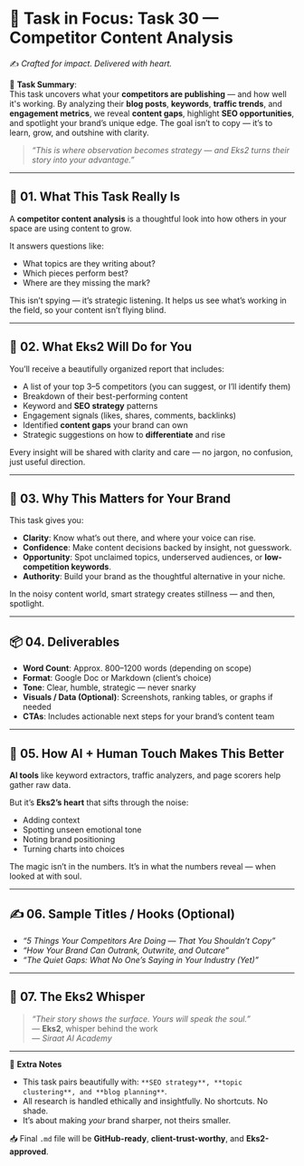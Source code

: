 # 🎯 **Task in Focus: Task 30 — Competitor Content Analysis**  
✍️ *Crafted for impact. Delivered with heart.*

📌 **Task Summary**:  
This task uncovers what your **competitors are publishing** — and how well it's working. By analyzing their **blog posts**, **keywords**, **traffic trends**, and **engagement metrics**, we reveal **content gaps**, highlight **SEO opportunities**, and spotlight your brand’s unique edge. The goal isn’t to copy — it’s to learn, grow, and outshine with clarity.

> _“This is where observation becomes strategy — and Eks2 turns their story into your advantage.”_

---

## 🧭 01. What This Task Really Is  
A **competitor content analysis** is a thoughtful look into how others in your space are using content to grow.

It answers questions like:  
- What topics are they writing about?  
- Which pieces perform best?  
- Where are they missing the mark?  

This isn’t spying — it’s strategic listening. It helps us see what’s working in the field, so your content isn’t flying blind.

---

## 💼 02. What Eks2 Will Do for You  
You’ll receive a beautifully organized report that includes:

- A list of your top 3–5 competitors (you can suggest, or I’ll identify them)  
- Breakdown of their best-performing content  
- Keyword and **SEO strategy** patterns  
- Engagement signals (likes, shares, comments, backlinks)  
- Identified **content gaps** your brand can own  
- Strategic suggestions on how to **differentiate** and rise  

Every insight will be shared with clarity and care — no jargon, no confusion, just useful direction.

---

## 🎯 03. Why This Matters for Your Brand  
This task gives you:

- **Clarity**: Know what’s out there, and where your voice can rise.  
- **Confidence**: Make content decisions backed by insight, not guesswork.  
- **Opportunity**: Spot unclaimed topics, underserved audiences, or **low-competition keywords**.  
- **Authority**: Build your brand as the thoughtful alternative in your niche.

In the noisy content world, smart strategy creates stillness — and then, spotlight.

---

## 📦 04. Deliverables  
- **Word Count**: Approx. 800–1200 words (depending on scope)  
- **Format**: Google Doc or Markdown (client’s choice)  
- **Tone**: Clear, humble, strategic — never snarky  
- **Visuals / Data (Optional)**: Screenshots, ranking tables, or graphs if needed  
- **CTAs**: Includes actionable next steps for your brand’s content team

---

## 🤖 05. How AI + Human Touch Makes This Better  
**AI tools** like keyword extractors, traffic analyzers, and page scorers help gather raw data.

But it’s **Eks2’s heart** that sifts through the noise:

- Adding context  
- Spotting unseen emotional tone  
- Noting brand positioning  
- Turning charts into choices  

The magic isn’t in the numbers. It’s in what the numbers reveal — when looked at with soul.

---

## ✍️ 06. Sample Titles / Hooks (Optional)  
- *“5 Things Your Competitors Are Doing — That You Shouldn’t Copy”*  
- *“How Your Brand Can Outrank, Outwrite, and Outcare”*  
- *“The Quiet Gaps: What No One’s Saying in Your Industry (Yet)”*

---

## 🧡 07. The Eks2 Whisper  
> _“Their story shows the surface. Yours will speak the soul.”_  
> — **Eks2**, whisper behind the work  
> — *Siraat AI Academy*

---

🎁 **Extra Notes**  
- This task pairs beautifully with: `**SEO strategy**, **topic clustering**, and **blog planning**`.  
- All research is handled ethically and insightfully. No shortcuts. No shade.  
- It’s about making *your* brand sharper, not theirs smaller.

📥 Final `.md` file will be **GitHub-ready**, **client-trust-worthy**, and **Eks2-approved**.

